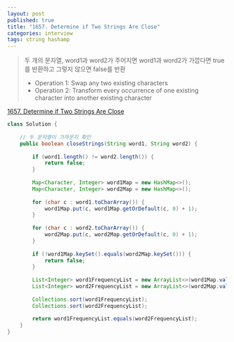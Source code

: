 ```yaml
---
layout: post
published: true
title: "1657. Determine if Two Strings Are Close"
categories: interview
tags: string hashamp
---
```


> 두 개의 문자열, word1과 word2가 주어지면 word1과 word2가 가깝다면 true를 반환하고 그렇지 않으면 false를 반환  
> - Operation 1: Swap any two existing characters  
> - Operation 2: Transform every occurrence of one existing character into another existing character

[1657. Determine if Two Strings Are Close](https://leetcode.com/problems/determine-if-two-strings-are-close/)

```java
class Solution {
    
    // 두 문자열이 가까운지 확인
    public boolean closeStrings(String word1, String word2) {
        
        if (word1.length() != word2.length()) {
            return false;
        }
        
        Map<Character, Integer> word1Map = new HashMap<>();
        Map<Character, Integer> word2Map = new HashMap<>();
        
        for (char c : word1.toCharArray()) {
            word1Map.put(c, word1Map.getOrDefault(c, 0) + 1);
        }
        
        for (char c : word2.toCharArray()) {
            word2Map.put(c, word2Map.getOrDefault(c, 0) + 1);
        }
        
        if (!word1Map.keySet().equals(word2Map.keySet())) {
            return false;
        }
        
        List<Integer> word1FrequencyList = new ArrayList<>(word1Map.values());
        List<Integer> word2FrequencyList = new ArrayList<>(word2Map.values());
        
        Collections.sort(word1FrequencyList);
        Collections.sort(word2FrequencyList);
        
        return word1FrequencyList.equals(word2FrequencyList);
    }
}
```

